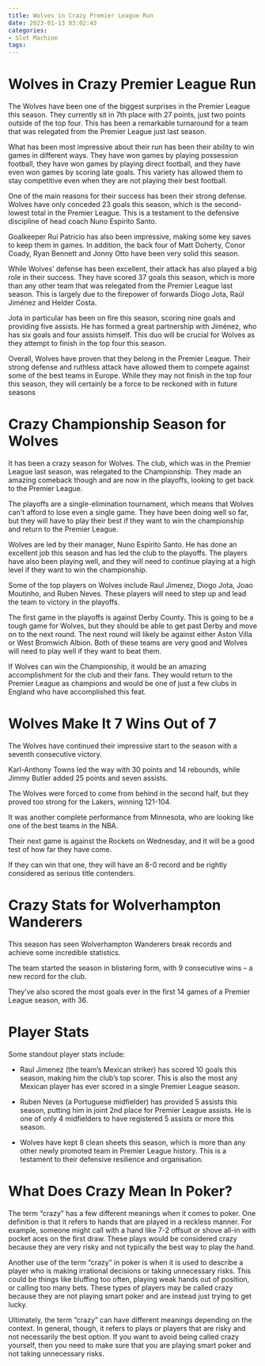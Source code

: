 ```yaml
---
title: Wolves in Crazy Premier League Run
date: 2023-01-13 03:02:43
categories:
- Slot Machine
tags:
---
```



#  Wolves in Crazy Premier League Run

The Wolves have been one of the biggest surprises in the Premier League this season. They currently sit in 7th place with 27 points, just two points outside of the top four. This has been a remarkable turnaround for a team that was relegated from the Premier League just last season.

What has been most impressive about their run has been their ability to win games in different ways. They have won games by playing possession football, they have won games by playing direct football, and they have even won games by scoring late goals. This variety has allowed them to stay competitive even when they are not playing their best football.

One of the main reasons for their success has been their strong defense. Wolves have only conceded 23 goals this season, which is the second-lowest total in the Premier League. This is a testament to the defensive discipline of head coach Nuno Espirito Santo.

Goalkeeper Rui Patricio has also been impressive, making some key saves to keep them in games. In addition, the back four of Matt Doherty, Conor Coady, Ryan Bennett and Jonny Otto have been very solid this season.

While Wolves’ defense has been excellent, their attack has also played a big role in their success. They have scored 37 goals this season, which is more than any other team that was relegated from the Premier League last season. This is largely due to the firepower of forwards Diogo Jota, Raúl Jiménez and Helder Costa.

Jota in particular has been on fire this season, scoring nine goals and providing five assists. He has formed a great partnership with Jiménez, who has six goals and four assists himself. This duo will be crucial for Wolves as they attempt to finish in the top four this season.

Overall, Wolves have proven that they belong in the Premier League. Their strong defense and ruthless attack have allowed them to compete against some of the best teams in Europe. While they may not finish in the top four this season, they will certainly be a force to be reckoned with in future seasons

#  Crazy Championship Season for Wolves

It has been a crazy season for Wolves. The club, which was in the Premier League last season, was relegated to the Championship. They made an amazing comeback though and are now in the playoffs, looking to get back to the Premier League.

The playoffs are a single-elimination tournament, which means that Wolves can't afford to lose even a single game. They have been doing well so far, but they will have to play their best if they want to win the championship and return to the Premier League.

Wolves are led by their manager, Nuno Espirito Santo. He has done an excellent job this season and has led the club to the playoffs. The players have also been playing well, and they will need to continue playing at a high level if they want to win the championship.

Some of the top players on Wolves include Raul Jimenez, Diogo Jota, Joao Moutinho, and Ruben Neves. These players will need to step up and lead the team to victory in the playoffs.

The first game in the playoffs is against Derby County. This is going to be a tough game for Wolves, but they should be able to get past Derby and move on to the next round. The next round will likely be against either Aston Villa or West Bromwich Albion. Both of these teams are very good and Wolves will need to play well if they want to beat them.

If Wolves can win the Championship, it would be an amazing accomplishment for the club and their fans. They would return to the Premier League as champions and would be one of just a few clubs in England who have accomplished this feat.

#  Wolves Make It 7 Wins Out of 7

The Wolves have continued their impressive start to the season with a seventh consecutive victory.

Karl-Anthony Towns led the way with 30 points and 14 rebounds, while Jimmy Butler added 25 points and seven assists.

The Wolves were forced to come from behind in the second half, but they proved too strong for the Lakers, winning 121-104.

It was another complete performance from Minnesota, who are looking like one of the best teams in the NBA.

Their next game is against the Rockets on Wednesday, and it will be a good test of how far they have come.

If they can win that one, they will have an 8-0 record and be rightly considered as serious title contenders.

#  Crazy Stats for Wolverhampton Wanderers

This season has seen Wolverhampton Wanderers break records and achieve some incredible statistics.

The team started the season in blistering form, with 9 consecutive wins – a new record for the club.

They’ve also scored the most goals ever in the first 14 games of a Premier League season, with 36.

# Player Stats

Some standout player stats include:

- Raul Jimenez (the team’s Mexican striker) has scored 10 goals this season, making him the club’s top scorer. This is also the most any Mexican player has ever scored in a single Premier League season.

- Ruben Neves (a Portuguese midfielder) has provided 5 assists this season, putting him in joint 2nd place for Premier League assists. He is one of only 4 midfielders to have registered 5 assists or more this season.

- Wolves have kept 8 clean sheets this season, which is more than any other newly promoted team in Premier League history. This is a testament to their defensive resilience and organisation.

#  What Does Crazy Mean In Poker?

The term “crazy” has a few different meanings when it comes to poker. One definition is that it refers to hands that are played in a reckless manner. For example, someone might call with a hand like 7-2 offsuit or shove all-in with pocket aces on the first draw. These plays would be considered crazy because they are very risky and not typically the best way to play the hand.

Another use of the term “crazy” in poker is when it is used to describe a player who is making irrational decisions or taking unnecessary risks. This could be things like bluffing too often, playing weak hands out of position, or calling too many bets. These types of players may be called crazy because they are not playing smart poker and are instead just trying to get lucky.

Ultimately, the term “crazy” can have different meanings depending on the context. In general, though, it refers to plays or players that are risky and not necessarily the best option. If you want to avoid being called crazy yourself, then you need to make sure that you are playing smart poker and not taking unnecessary risks.